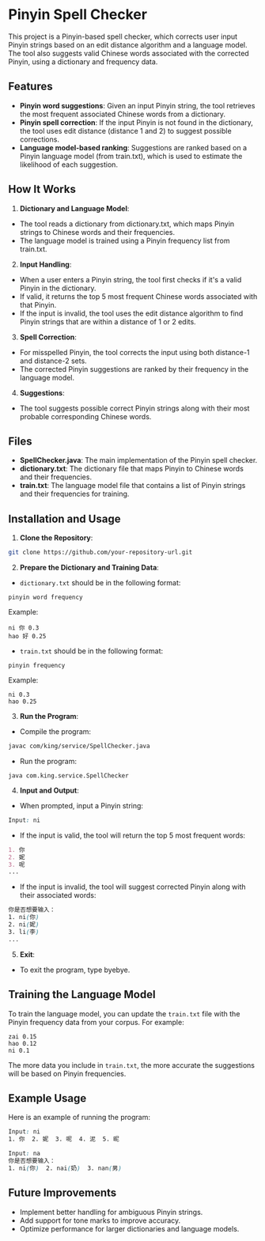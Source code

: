 # Pinyin Spell Checker

This project is a Pinyin-based spell checker, which corrects user input Pinyin strings based on an edit distance algorithm and a language model. The tool also suggests valid Chinese words associated with the corrected Pinyin, using a dictionary and frequency data.

## Features

- **Pinyin word suggestions**: Given an input Pinyin string, the tool retrieves the most frequent associated Chinese words from a dictionary.
- **Pinyin spell correction**: If the input Pinyin is not found in the dictionary, the tool uses edit distance (distance 1 and 2) to suggest possible corrections.
- **Language model-based ranking**: Suggestions are ranked based on a Pinyin language model (from train.txt), which is used to estimate the likelihood of each suggestion.

## How It Works

1. **Dictionary and Language Model**:

- The tool reads a dictionary from dictionary.txt, which maps Pinyin strings to Chinese words and their frequencies.
- The language model is trained using a Pinyin frequency list from train.txt.

2. **Input Handling**:

- When a user enters a Pinyin string, the tool first checks if it's a valid Pinyin in the dictionary.
- If valid, it returns the top 5 most frequent Chinese words associated with that Pinyin.
- If the input is invalid, the tool uses the edit distance algorithm to find Pinyin strings that are within a distance of 1 or 2 edits.

3. **Spell Correction**:

- For misspelled Pinyin, the tool corrects the input using both distance-1 and distance-2 sets.
- The corrected Pinyin suggestions are ranked by their frequency in the language model.

4. **Suggestions**:

- The tool suggests possible correct Pinyin strings along with their most probable corresponding Chinese words.

## Files

- **SpellChecker.java**: The main implementation of the Pinyin spell checker.
- **dictionary.txt**: The dictionary file that maps Pinyin to Chinese words and their frequencies.
- **train.txt**: The language model file that contains a list of Pinyin strings and their frequencies for training.

## Installation and Usage

1. **Clone the Repository**:

```bash
git clone https://github.com/your-repository-url.git
```

2. **Prepare the Dictionary and Training Data**:

- `dictionary.txt` should be in the following format:

```arduino
pinyin word frequency
```

Example:

```
ni 你 0.3
hao 好 0.25
```

- `train.txt` should be in the following format:

```
pinyin frequency
```

Example:

```
ni 0.3
hao 0.25
```

3. **Run the Program**:

- Compile the program:

```bash
javac com/king/service/SpellChecker.java
```

- Run the program:

```
java com.king.service.SpellChecker
```

4. **Input and Output**:

- When prompted, input a Pinyin string:

```css
Input: ni
```

- If the input is valid, the tool will return the top 5 most frequent words:

```markdown
1. 你
2. 妮
3. 呢
...
```

- If the input is invalid, the tool will suggest corrected Pinyin along with their associated words:

```scss
你是否想要输入：
1. ni(你)
2. ni(妮)
3. li(李)
...
```

5. **Exit**:

- To exit the program, type byebye.

## Training the Language Model

To train the language model, you can update the `train.txt` file with the Pinyin frequency data from your corpus. For example:

```
zai 0.15
hao 0.12
ni 0.1
```

The more data you include in `train.txt`, the more accurate the suggestions will be based on Pinyin frequencies.

## Example Usage

Here is an example of running the program:

```css
Input: ni
1. 你  2. 妮  3. 呢  4. 泥  5. 昵

Input: na
你是否想要输入：
1. ni(你)  2. nai(奶)  3. nan(男)
```

## Future Improvements

- Implement better handling for ambiguous Pinyin strings.
- Add support for tone marks to improve accuracy.
- Optimize performance for larger dictionaries and language models.
